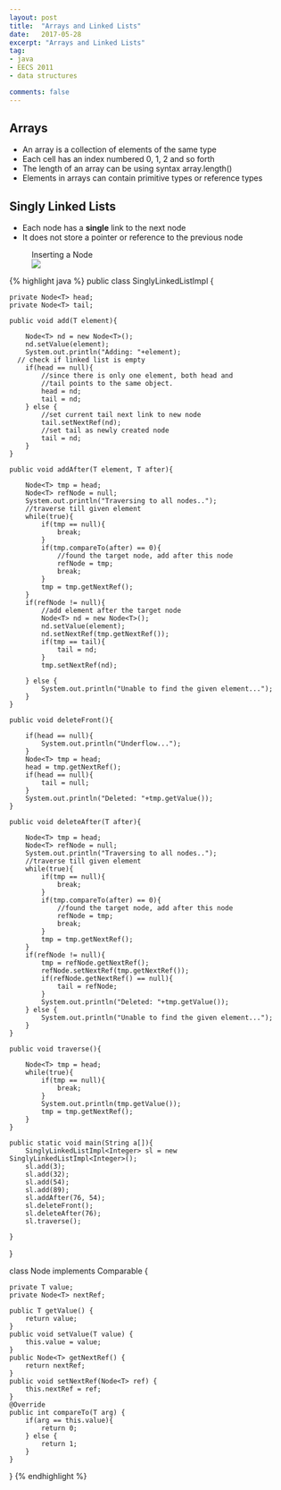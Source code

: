 ```yaml
---
layout: post
title:  "Arrays and Linked Lists"
date:   2017-05-28
excerpt: "Arrays and Linked Lists"
tag:
- java
- EECS 2011
- data structures

comments: false
---
```

## Arrays
- An array is a collection of elements of the same type
- Each cell has an index numbered 0, 1, 2 and so forth
- The length of an array can be using syntax array.length()
- Elements in arrays can contain primitive types or reference types

## Singly Linked Lists
- Each node has a **single** link to the next node
- It does not store a pointer or reference to the previous node

<figure>
<figcaption>Inserting a Node</figcaption>
 <a href="http://www.java2novice.com/images/sll_insert_after.png"><img src="http://www.java2novice.com/images/sll_insert_after.png"></a>
</figure>

{% highlight java %}
public class SinglyLinkedListImpl<T> {

    private Node<T> head;
    private Node<T> tail;

    public void add(T element){

        Node<T> nd = new Node<T>();
        nd.setValue(element);
        System.out.println("Adding: "+element);
      // check if linked list is empty
        if(head == null){
            //since there is only one element, both head and
            //tail points to the same object.
            head = nd;
            tail = nd;
        } else {
            //set current tail next link to new node
            tail.setNextRef(nd);
            //set tail as newly created node
            tail = nd;
        }
    }

    public void addAfter(T element, T after){

        Node<T> tmp = head;
        Node<T> refNode = null;
        System.out.println("Traversing to all nodes..");
        //traverse till given element
        while(true){
            if(tmp == null){
                break;
            }
            if(tmp.compareTo(after) == 0){
                //found the target node, add after this node
                refNode = tmp;
                break;
            }
            tmp = tmp.getNextRef();
        }
        if(refNode != null){
            //add element after the target node
            Node<T> nd = new Node<T>();
            nd.setValue(element);
            nd.setNextRef(tmp.getNextRef());
            if(tmp == tail){
                tail = nd;
            }
            tmp.setNextRef(nd);

        } else {
            System.out.println("Unable to find the given element...");
        }
    }

    public void deleteFront(){

        if(head == null){
            System.out.println("Underflow...");
        }
        Node<T> tmp = head;
        head = tmp.getNextRef();
        if(head == null){
            tail = null;
        }
        System.out.println("Deleted: "+tmp.getValue());
    }

    public void deleteAfter(T after){

        Node<T> tmp = head;
        Node<T> refNode = null;
        System.out.println("Traversing to all nodes..");
        //traverse till given element
        while(true){
            if(tmp == null){
                break;
            }
            if(tmp.compareTo(after) == 0){
                //found the target node, add after this node
                refNode = tmp;
                break;
            }
            tmp = tmp.getNextRef();
        }
        if(refNode != null){
            tmp = refNode.getNextRef();
            refNode.setNextRef(tmp.getNextRef());
            if(refNode.getNextRef() == null){
                tail = refNode;
            }
            System.out.println("Deleted: "+tmp.getValue());
        } else {
            System.out.println("Unable to find the given element...");
        }
    }

    public void traverse(){

        Node<T> tmp = head;
        while(true){
            if(tmp == null){
                break;
            }
            System.out.println(tmp.getValue());
            tmp = tmp.getNextRef();
        }
    }

    public static void main(String a[]){
        SinglyLinkedListImpl<Integer> sl = new SinglyLinkedListImpl<Integer>();
        sl.add(3);
        sl.add(32);
        sl.add(54);
        sl.add(89);
        sl.addAfter(76, 54);
        sl.deleteFront();
        sl.deleteAfter(76);
        sl.traverse();

    }
}

class Node<T> implements Comparable<T> {

    private T value;
    private Node<T> nextRef;

    public T getValue() {
        return value;
    }
    public void setValue(T value) {
        this.value = value;
    }
    public Node<T> getNextRef() {
        return nextRef;
    }
    public void setNextRef(Node<T> ref) {
        this.nextRef = ref;
    }
    @Override
    public int compareTo(T arg) {
        if(arg == this.value){
            return 0;
        } else {
            return 1;
        }
    }
}
{% endhighlight %}
